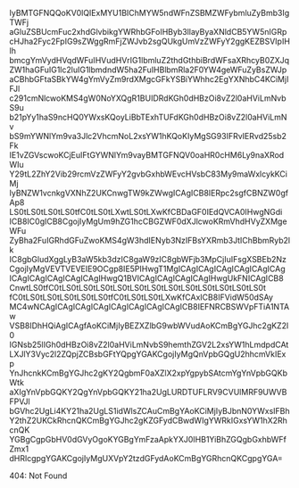 IyBMTGFNQQoKV0lQIExMYU1BIChMYW5ndWFnZSBMZWFybmluZyBmb3IgTWFj
aGluZSBUcmFuc2xhdGlvbikgYWRhbGFoIHByb3llayByaXNldCB5YW5nIGRp
cHJha2Fyc2FpIG9sZWggRmFjZWJvb2sgQUkgUmVzZWFyY2ggKEZBSVIpIHlh
bmcgYmVydHVqdWFuIHVudHVrIG1lbmluZ2thdGthbiBrdWFsaXRhcyB0ZXJq
ZW1haGFuIG1lc2luIG1lbmdndW5ha2FuIHBlbmRla2F0YW4geWFuZyBsZWJp
aCBhbGFtaSBkYW4gYmVyZm9rdXMgcGFkYSBiYWhhc2EgYXNhbC4KCiMjIFJl
c291cmNlcwoKMS4gW0NoYXQgR1BUIDRdKGh0dHBzOi8vZ2l0aHViLmNvbS9u
b21pYy1haS9ncHQ0YWxsKQoyLiBbTExhTUFdKGh0dHBzOi8vZ2l0aHViLmNv
bS9mYWNlYm9va3Jlc2VhcmNoL2xsYW1hKQoKIyMgSG93IFRvIERvd25sb2Fk
IE1vZGVscwoKCjEuIFtGYWNlYm9vayBMTGFNQV0oaHR0cHM6Ly9naXRodWIu
Y29tL2ZhY2Vib29rcmVzZWFyY2gvbGxhbWEvcHVsbC83My9maWxlcykKCiMj
IyBNZW1vcnkgVXNhZ2UKCnwgTW9kZWwgICAgICB8IERpc2sgfCBNZW0gfAp8
LS0tLS0tLS0tLS0tfC0tLS0tLXwtLS0tLXwKfCBDaGF0IEdQVCA0IHwgNGdi
ICB8IC0gICB8CgojIyMgUm9hZG1hcCBGZWF0dXJlcwoKRmVhdHVyZXMgeWFu
ZyBha2FuIGRhdGFuZwoKMS4gW3hdIENyb3NzIFBsYXRmb3JtIChBbmRyb2lk
IC8gbGludXggLyB3aW5kb3dzIC8gaW9zIC8gbWFjb3MpCjIuIFsgXSBEb2Nz
CgojIyMgVEVTVEVEIE9OCgp8IE5PIHwgT1MgICAgICAgICAgICAgICAgICAg
ICAgICAgICAgICAgICAgIHwgQ1BVICAgICAgICAgICAgIHwgUkFNICAgICB8
CnwtLS0tfC0tLS0tLS0tLS0tLS0tLS0tLS0tLS0tLS0tLS0tLS0tLS0tLS0t
fC0tLS0tLS0tLS0tLS0tLS0tfC0tLS0tLS0tLXwKfCAxICB8IFVidW50dSAy
MC4wNCAgICAgICAgICAgICAgICAgICAgICAgICB8IEFNRCBSWVpFTiA1NTAw
VSB8IDhHQiAgICAgfAoKCiMjIyBEZXZlbG9wbWVudAoKCmBgYGJhc2gKZ2l0
IGNsb25lIGh0dHBzOi8vZ2l0aHViLmNvbS9hemthZGV2L2xsYW1hLmdpdCAt
LXJlY3Vyc2l2ZQpjZCBsbGFtYQpgYGAKCgojIyMgQnVpbGQgU2hhcmVkIExp
YnJhcnkKCmBgYGJhc2gKY2QgbmF0aXZlX2xpYgpybSAtcmYgYnVpbGQKbWtk
aXIgYnVpbGQKY2QgYnVpbGQKY21ha2UgLURDTUFLRV9CVUlMRF9UWVBFPVJl
bGVhc2UgLi4KY21ha2UgLS1idWlsZCAuCmBgYAoKCiMjIyBJbnN0YWxsIFBh
Y2thZ2UKCkRhcnQKCmBgYGJhc2gKZGFydCBwdWIgYWRkIGxsYW1hX2RhcnQK
YGBgCgpGbHV0dGVyOgoKYGBgYmFzaApkYXJ0IHB1YiBhZGQgbGxhbWFfZmx1
dHRlcgpgYGAKCgojIyMgUXVpY2tzdGFydAoKCmBgYGRhcnQKCgpgYGA=

<!-- START GLOBAL CORPORATION -->
404: Not Found
<!-- END GLOBAL CORPORATION -->